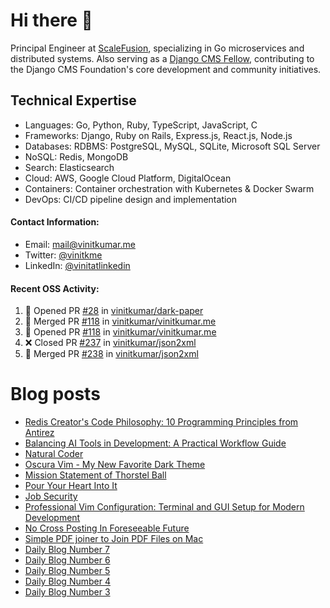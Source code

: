 # Hi there 👋

Principal Engineer at [ScaleFusion](https://scalefusion.com/), specializing in Go microservices and distributed systems. Also serving as a [Django CMS Fellow](https://www.django-cms.org/en/blog/2024/11/07/welcoming-vinit-kumar-as-the-newest-django-cms-fellow/), contributing to the Django CMS Foundation's core development and community initiatives.

## Technical Expertise

- Languages: Go, Python, Ruby, TypeScript, JavaScript, C
- Frameworks: Django, Ruby on Rails, Express.js, React.js, Node.js
- Databases: RDBMS: PostgreSQL, MySQL, SQLite, Microsoft SQL Server
- NoSQL: Redis, MongoDB
- Search: Elasticsearch
- Cloud: AWS, Google Cloud Platform, DigitalOcean
- Containers: Container orchestration with Kubernetes & Docker Swarm
- DevOps: CI/CD pipeline design and implementation


#### Contact Information:

- Email: <a href="mailto:mail@vinitkumar.me">mail@vinitkumar.me</a>
- Twitter: [@vinitkme](https://twitter.com/vinitkme)
- LinkedIn: [@vinitatlinkedin](https://www.linkedin.com/in/vinitatlinkedin/)  

#### Recent OSS Activity:

<!--START_SECTION:activity-->
1. 💪 Opened PR [#28](https://github.com/vinitkumar/dark-paper/pull/28) in [vinitkumar/dark-paper](https://github.com/vinitkumar/dark-paper)
2. 🎉 Merged PR [#118](https://github.com/vinitkumar/vinitkumar.me/pull/118) in [vinitkumar/vinitkumar.me](https://github.com/vinitkumar/vinitkumar.me)
3. 💪 Opened PR [#118](https://github.com/vinitkumar/vinitkumar.me/pull/118) in [vinitkumar/vinitkumar.me](https://github.com/vinitkumar/vinitkumar.me)
4. ❌ Closed PR [#237](https://github.com/vinitkumar/json2xml/pull/237) in [vinitkumar/json2xml](https://github.com/vinitkumar/json2xml)
5. 🎉 Merged PR [#238](https://github.com/vinitkumar/json2xml/pull/238) in [vinitkumar/json2xml](https://github.com/vinitkumar/json2xml)
<!--END_SECTION:activity-->

# Blog posts
<!-- BLOG-POST-LIST:START -->
- [Redis Creator&#39;s Code Philosophy: 10 Programming Principles from Antirez](https://vinitkumar.me/code-like-antirez/)
- [Balancing AI Tools in Development: A Practical Workflow Guide](https://vinitkumar.me/ai-workflow/)
- [Natural Coder](https://vinitkumar.me/natural-coder/)
- [Oscura Vim - My New Favorite Dark Theme](https://vinitkumar.me/oscura-vim/)
- [Mission Statement of Thorstel Ball](https://vinitkumar.me/thorsten-mission-statement/)
- [Pour Your Heart Into It](https://vinitkumar.me/pour-your-heart-into-it/)
- [Job Security](https://vinitkumar.me/job-security/)
- [Professional Vim Configuration: Terminal and GUI Setup for Modern Development](https://vinitkumar.me/current-vim-setup/)
- [No Cross Posting In Foreseeable Future](https://vinitkumar.me/no-cross-posting/)
- [Simple PDF joiner to Join PDF Files on Mac](https://vinitkumar.me/pdf-joiner/)
- [Daily Blog Number 7](https://vinitkumar.me/daily-short-blog-7/)
- [Daily Blog Number 6](https://vinitkumar.me/daily-short-blog-6/)
- [Daily Blog Number 5](https://vinitkumar.me/daily-short-blog-5/)
- [Daily Blog Number 4](https://vinitkumar.me/daily-short-blog-4/)
- [Daily Blog Number 3](https://vinitkumar.me/daily-short-blog-3/)
<!-- BLOG-POST-LIST:END -->
